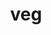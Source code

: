 ---
category: 3-letters
denotation: null
name: veg
reference_link: https://www.etymonline.com/word/veg
root_language: null
root_name: null
title: veg
type: free
word_sums:
- respelling: veg
  sum: 'Veg + '
---